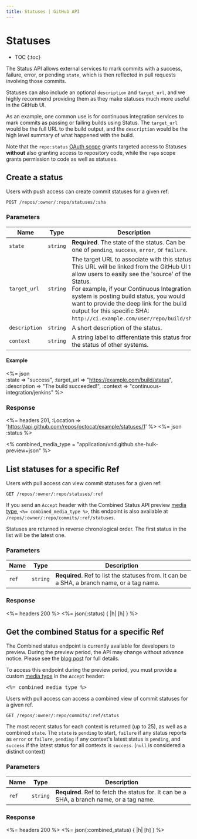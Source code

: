 ```yaml
---
title: Statuses | GitHub API
---
```


# Statuses

* TOC
{:toc}

The Status API allows external services to mark commits with a success,
failure, error, or pending `state`, which is then reflected in pull requests
involving those commits.

Statuses can also include an optional `description` and `target_url`, and
we highly recommend providing them as they make statuses much more
useful in the GitHub UI.

As an example, one common use is for continuous integration
services to mark commits as passing or failing builds using Status.  The
`target_url` would be the full URL to the build output, and the
`description` would be the high level summary of what happened with the
build.

Note that the `repo:status` [OAuth scope](/v3/oauth/#scopes) grants targeted
access to Statuses **without** also granting access to repository code, while the
`repo` scope grants permission to code as well as statuses.

## Create a status

Users with push access can create commit statuses for a given ref:

    POST /repos/:owner/:repo/statuses/:sha

### Parameters

Name | Type | Description
-----|------|--------------
`state`|`string` | **Required**. The state of the status. Can be one of `pending`, `success`, `error`, or `failure`.
`target_url`|`string` | The target URL to associate with this status.  This URL will be linked from the GitHub UI to allow users to easily see the 'source' of the Status.<br/>For example, if your Continuous Integration system is posting build status, you would want to provide the deep link for the build output for this specific SHA:<br/>`http://ci.example.com/user/repo/build/sha`.
`description`|`string` | A short description of the status.
`context`|`string` | A string label to differentiate this status from the status of other systems.

#### Example

<%= json \
  :state         => "success",
  :target_url    => "https://example.com/build/status",
  :description   => "The build succeeded!",
  :context       => "continuous-integration/jenkins"
%>

### Response

<%= headers 201,
      :Location =>
'https://api.github.com/repos/octocat/example/statuses/1' %>
<%= json :status %>

<% combined_media_type = "application/vnd.github.she-hulk-preview+json" %>

## List statuses for a specific Ref

Users with pull access can view commit statuses for a given ref:

    GET /repos/:owner/:repo/statuses/:ref

<div class="alert">
  <p>
    If you send an <code>Accept</code> header with the Combined Status API preview
    <a href="/v3/media/">media type</a>, <code><%= combined_media_type %></code>,
    this endpoint is also available at <code>/repos/:owner/:repo/commits/:ref/statuses</code>.
  </p>
</div>

Statuses are returned in reverse chronological order. The first status in the
list will be the latest one.

### Parameters

Name | Type | Description
-----|------|--------------
`ref`|`string` | **Required**. Ref to list the statuses from. It can be a SHA, a branch name, or a tag name.


### Response

<%= headers 200 %>
<%= json(:status) { |h| [h] } %>

## Get the combined Status for a specific Ref

<div class="alert">
  <p>
    The Combined status endpoint is currently available for developers to preview.
    During the preview period, the API may change without advance notice.
    Please see the <a href="/changes/2014-03-27-combined-status-api/">blog post</a> for full details.
  </p>
  <p>
    To access this endpoint during the preview period, you must provide a custom
    <a href="/v3/media/">media type</a> in the <code>Accept</code> header:
    <pre><%= combined_media_type %></pre>
  </p>
</div>

Users with pull access can access a combined view of commit statuses for a given ref.

    GET /repos/:owner/:repo/commits/:ref/status

The most recent status for each context is returned (up to 25), as well as a combined
`state`. The `state` is `pending` to start, `failure` if any status reports as
`error` or `failure`, `pending` if any context's latest status is `pending`, and
`success` if the latest status for all contexts is `success`. (`null` is
considered a distinct context)

### Parameters

Name | Type | Description
-----|------|--------------
`ref`|`string` | **Required**. Ref to fetch the status for. It can be a SHA, a branch name, or a tag name.

### Response
<%= headers 200 %>
<%= json(:combined_status) { |h| [h] } %>
